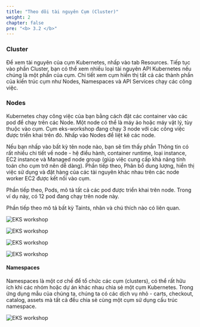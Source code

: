 ```yaml
---
title: "Theo dõi tài nguyên Cụm (Cluster)"
weight: 2
chapter: false
pre: "<b> 3.2 </b>"
---
```



### Cluster

Để xem tài nguyên của cụm Kubernetes, nhấp vào tab Resources. Tiếp tục vào phần Cluster, bạn có thể xem nhiều loại tài nguyên API Kubernetes nếu chúng là một phần của cụm. Chi tiết xem cụm hiển thị tất cả các thành phần của kiến trúc cụm như Nodes, Namespaces và API Services chạy các công việc.

### Nodes

Kubernetes chạy công việc của bạn bằng cách đặt các container vào các pod để chạy trên các Node. Một node có thể là máy ảo hoặc máy vật lý, tùy thuộc vào cụm. Cụm eks-workshop đang chạy 3 node với các công việc được triển khai trên đó. Nhấp vào Nodes để liệt kê các node.

Nếu bạn nhấp vào bất kỳ tên node nào, bạn sẽ tìm thấy phần Thông tin có rất nhiều chi tiết về node - hệ điều hành, container runtime, loại instance, EC2 instance và Managed node group (giúp việc cung cấp khả năng tính toán cho cụm trở nên dễ dàng). Phần tiếp theo, Phân bổ dung lượng, hiển thị việc sử dụng và đặt hàng của các tài nguyên khác nhau trên các node worker EC2 được kết nối vào cụm.

Phần tiếp theo, Pods, mô tả tất cả các pod được triển khai trên node. Trong ví dụ này, có 12 pod đang chạy trên node này.

Phần tiếp theo mô tả bất kỳ Taints, nhãn và chú thích nào có liên quan.


![EKS workshop](../../../images/0005/00014.png?featherlight=false&width=90pc)


![EKS workshop](../../../images/0005/00015.png?featherlight=false&width=90pc)


![EKS workshop](../../../images/0005/00016.png?featherlight=false&width=90pc)



![EKS workshop](../../../images/0005/00017.png?featherlight=false&width=90pc)


#### Namespaces

Namespaces là một cơ chế để tổ chức các cụm (clusters), có thể rất hữu ích khi các nhóm hoặc dự án khác nhau chia sẻ một cụm Kubernetes. Trong ứng dụng mẫu của chúng ta, chúng ta có các dịch vụ nhỏ - carts, checkout, catalog, assets mà tất cả đều chia sẻ cùng một cụm sử dụng cấu trúc namespace.

![EKS workshop](../../../images/0005/0018.png?featherlight=false&width=90pc)

